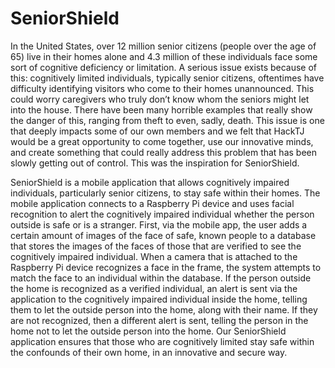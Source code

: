 # SeniorShield

In the United States, over 12 million senior citizens (people over the age of 65) live in their homes alone and 4.3 million of these individuals face some sort of cognitive deficiency or limitation. A serious issue exists because of this: cognitively limited individuals, typically senior citizens, oftentimes have difficulty identifying visitors who come to their homes unannounced. This could worry caregivers who truly don’t know whom the seniors might let into the house. There have been many horrible examples that really show the danger of this, ranging from theft to even, sadly, death. This issue is one that deeply impacts some of our own members and we felt that HackTJ would be a great opportunity to come together, use our innovative minds, and create something that could really address this problem that has been slowly getting out of control. This was the inspiration for SeniorShield.

SeniorShield is a mobile application that allows cognitively impaired individuals, particularly senior citizens, to stay safe within their homes. The mobile application connects to a Raspberry Pi device and uses facial recognition to alert the cognitively impaired individual whether the person outside is safe or is a stranger. First, via the mobile app, the user adds a certain amount of images of the face of safe, known people to a database that stores the images of the faces of those that are verified to see the cognitively impaired individual. When a camera that is attached to the Raspberry Pi device recognizes a face in the frame, the system attempts to match the face to an individual within the database. If the person outside the home is recognized as a verified individual, an alert is sent via the application to the cognitively impaired individual inside the home, telling them to let the outside person into the home, along with their name. If they are not recognized, then a different alert is sent, telling the person in the home not to let the outside person into the home. Our SeniorShield application ensures that those who are cognitively limited stay safe within the confounds of their own home, in an innovative and secure way.
